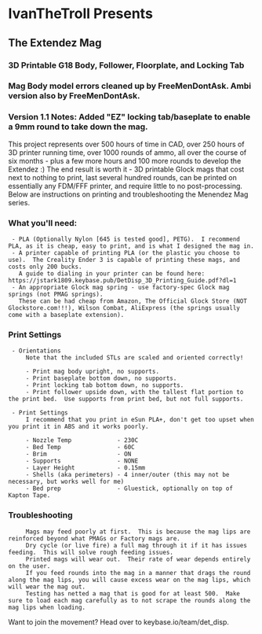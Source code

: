# IvanTheTroll Presents
## The Extendez Mag
### 3D Printable G18 Body, Follower, Floorplate, and Locking Tab
### Mag Body model errors cleaned up by FreeMenDontAsk.  Ambi version also by FreeMenDontAsk.
### Version 1.1 Notes: Added "EZ" locking tab/baseplate to enable a 9mm round to take down the mag.

This project represents over 500 hours of time in CAD, over 250 hours of 3D printer running time, over 1000 rounds of ammo, all over the course of six months - plus a few more hours and 100 more rounds to develop the Extendez :)
The end result is worth it - 3D printable Glock mags that cost next to nothing to print, last several hundred rounds, can be printed on essentially any FDM/FFF printer, and require little to no post-processing.
Below are instructions on printing and troubleshooting the Menendez Mag series.

### What you'll need:

     - PLA (Optionally Nylon [645 is tested good], PETG).  I recommend PLA, as it is cheap, easy to print, and is what I designed the mag in.
     - A printer capable of printing PLA (or the plastic you choose to use).  The Creality Ender 3 is capable of printing these mags, and costs only 200 bucks.  
	   A guide to dialing in your printer can be found here: https://jstark1809.keybase.pub/DetDisp_3D_Printing_Guide.pdf?dl=1
     - An appropriate Glock mag spring - use factory-spec Glock mag springs (not PMAG springs).  
	   These can be had cheap from Amazon, The Official Glock Store (NOT Glockstore.com!!!), Wilson Combat, AliExpress (the springs usually come with a baseplate extension).
		
### Print Settings

     - Orientations
	     Note that the included STLs are scaled and oriented correctly!
	 
         - Print mag body upright, no supports.
         - Print baseplate bottom down, no supports.
         - Print locking tab bottom down, no supports.
         - Print follower upside down, with the tallest flat portion to the print bed.  Use supports from print bed, but not full supports.
	
	 - Print Settings
		 I recommend that you print in eSun PLA+, don't get too upset when you print it in ABS and it works poorly.
		 
		 - Nozzle Temp             - 230C
		 - Bed Temp                - 60C
		 - Brim                    - ON
		 - Supports                - NONE
		 - Layer Height            - 0.15mm
		 - Shells (aka perimeters) - 4 inner/outer (this may not be necessary, but works well for me)
		 - Bed prep                - Gluestick, optionally on top of Kapton Tape.
	
### Troubleshooting 
		 Mags may feed poorly at first.  This is because the mag lips are reinforced beyond what PMAGs or Factory mags are.  
		 Dry cycle (or live fire) a full mag through it if it has issues feeding.  This will solve rough feeding issues. 
		 Printed mags will wear out.  Their rate of wear depends entirely on the user.  
		 If you feed rounds into the mag in a manner that drags the round along the mag lips, you will cause excess wear on the mag lips, which will wear the mag out.
		 Testing has netted a mag that is good for at least 500.  Make sure to load each mag carefully as to not scrape the rounds along the mag lips when loading.
		 

Want to join the movement?  Head over to keybase.io/team/det_disp.
